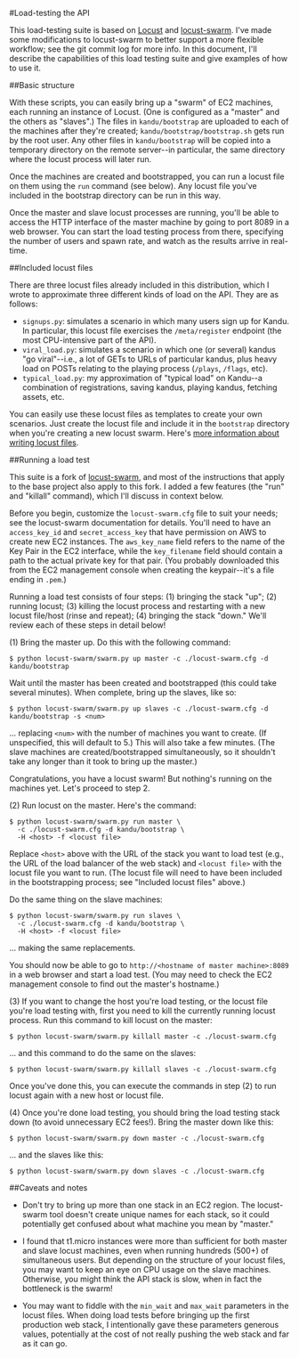 #Load-testing the API

This load-testing suite is based on [Locust](http://locust.io) and
[locust-swarm](https://github.com/ryankanno/locust-swarm). I've made some
modifications to locust-swarm to better support a more flexible workflow; see
the git commit log for more info. In this document, I'll describe the
capabilities of this load testing suite and give examples of how to use it.

##Basic structure

With these scripts, you can easily bring up a "swarm" of EC2 machines, each
running an instance of Locust. (One is configured as a "master" and the others
as "slaves".) The files in `kandu/bootstrap` are uploaded to each of the
machines after they're created; `kandu/bootstrap/bootstrap.sh` gets run by the
root user. Any other files in `kandu/bootstrap` will be copied into a temporary
directory on the remote server--in particular, the same directory where the
locust process will later run.

Once the machines are created and bootstrapped, you can run a locust file on
them using the `run` command (see below). Any locust file you've included in
the bootstrap directory can be run in this way.

Once the master and slave locust processes are running, you'll be able to
access the HTTP interface of the master machine by going to port 8089 in a web
browser. You can start the load testing process from there, specifying the
number of users and spawn rate, and watch as the results arrive in real-time.

##Included locust files

There are three locust files already included in this distribution, which I
wrote to approximate three different kinds of load on the API. They are as
follows:

* `signups.py`: simulates a scenario in which many users sign up for Kandu. In particular, this locust file exercises the `/meta/register` endpoint (the most CPU-intensive part of the API).
* `viral_load.py`: simulates a scenario in which one (or several) kandus "go viral"--i.e., a lot of GETs to URLs of particular kandus, plus heavy load on POSTs relating to the playing process (`/plays`, `/flags`, etc).
* `typical_load.py`: my approximation of "typical load" on Kandu--a combination of registrations, saving kandus, playing kandus, fetching assets, etc.

You can easily use these locust files as templates to create your own
scenarios. Just create the locust file and include it in the `bootstrap`
directory when you're creating a new locust swarm. Here's [more information
about writing locust files](http://docs.locust.io/en/latest/quickstart.html).

##Running a load test

This suite is a fork of
[locust-swarm](https://github.com/ryankanno/locust-swarm), and most of the
instructions that apply to the base project also apply to this fork. I added a
few features (the "run" and "killall" command), which I'll discuss in context
below.

Before you begin, customize the `locust-swarm.cfg` file to suit your needs; see
the locust-swarm documentation for details. You'll need to have an
`access_key_id` and `secret_access_key` that have permission on AWS to create
new EC2 instances. The `aws_key_name` field refers to the name of the Key Pair
in the EC2 interface, while the `key_filename` field should contain a path to
the actual private key for that pair. (You probably downloaded this from the
EC2 management console when creating the keypair--it's a file ending in
`.pem`.)

Running a load test consists of four steps: (1) bringing the stack "up"; (2)
running locust; (3) killing the locust process and restarting with a new locust
file/host (rinse and repeat); (4) bringing the stack "down." We'll review each
of these steps in detail below!

(1) Bring the master up. Do this with the following command:

	$ python locust-swarm/swarm.py up master -c ./locust-swarm.cfg -d kandu/bootstrap

Wait until the master has been created and bootstrapped (this could take several
minutes). When complete, bring up the slaves, like so:

	$ python locust-swarm/swarm.py up slaves -c ./locust-swarm.cfg -d kandu/bootstrap -s <num>

... replacing `<num>` with the number of machines you want to create. (If
unspecified, this will default to 5.) This will also take a few minutes. (The
slave machines are created/bootstrapped simultaneously, so it shouldn't take
any longer than it took to bring up the master.)

Congratulations, you have a locust swarm! But nothing's running on the machines yet. Let's proceed to step 2.

(2) Run locust on the master. Here's the command:

	$ python locust-swarm/swarm.py run master \
	  -c ./locust-swarm.cfg -d kandu/bootstrap \
	  -H <host> -f <locust file>

Replace `<host>` above with the URL of the stack you want to load test (e.g.,
the URL of the load balancer of the web stack) and `<locust file>` with the
locust file you want to run. (The locust file will need to have been included
in the bootstrapping process; see "Included locust files" above.)

Do the same thing on the slave machines:

	$ python locust-swarm/swarm.py run slaves \
	  -c ./locust-swarm.cfg -d kandu/bootstrap \
	  -H <host> -f <locust file>

... making the same replacements.

You should now be able to go to `http://<hostname of master machine>:8089` in a
web browser and start a load test. (You may need to check the EC2 management
console to find out the master's hostname.)

(3) If you want to change the host you're load testing, or the locust file
you're load testing with, first you need to kill the currently running locust
process. Run this command to kill locust on the master:

	$ python locust-swarm/swarm.py killall master -c ./locust-swarm.cfg

... and this command to do the same on the slaves:

	$ python locust-swarm/swarm.py killall slaves -c ./locust-swarm.cfg

Once you've done this, you can execute the commands in step (2) to run locust
again with a new host or locust file.

(4) Once you're done load testing, you should bring the load testing stack down
(to avoid unnecessary EC2 fees!). Bring the master down like this:

	$ python locust-swarm/swarm.py down master -c ./locust-swarm.cfg

... and the slaves like this:

	$ python locust-swarm/swarm.py down slaves -c ./locust-swarm.cfg

##Caveats and notes

* Don't try to bring up more than one stack in an EC2 region. The locust-swarm tool doesn't create unique names for each stack, so it could potentially get confused about what machine you mean by "master."

* I found that t1.micro instances were more than sufficient for both master and slave locust machines, even when running hundreds (500+) of simultaneous users. But depending on the structure of your locust files, you may want to keep an eye on CPU usage on the slave machines. Otherwise, you might think the API stack is slow, when in fact the bottleneck is the swarm!

* You may want to fiddle with the `min_wait` and `max_wait` parameters in the locust files. When doing load tests before bringing up the first production web stack, I intentionally gave these parameters generous values, potentially at the cost of not really pushing the web stack and far as it can go.

